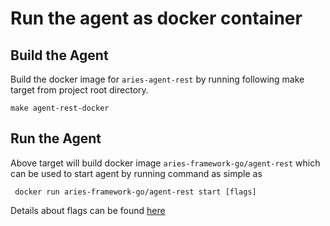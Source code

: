 # Run the agent as docker container

## Build the Agent
Build the docker image for `aries-agent-rest` by running following make target from project root directory. 

`make agent-rest-docker`

## Run the Agent
Above target will build docker image `aries-framework-go/agent-rest` which can be used to start agent by running command as simple as 

```
 docker run aries-framework-go/agent-rest start [flags] 
```

Details about flags can be found [here](agent_cli.md#Agent-Parameters)
